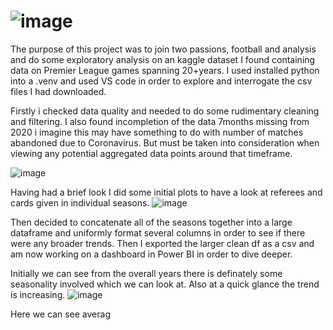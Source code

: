# ![image](https://github.com/HenriRhodes/EPL_Analysis/assets/146751862/361a5f08-4a25-45fb-9bcc-8fddf0e0dedb)



The purpose of this project was to join two passions, football and analysis and do some exploratory analysis on an kaggle dataset I found containing data on Premier League games spanning 20+years.
I used installed python into a .venv and used VS code in order to explore and interrogate the csv files I had downloaded. 

Firstly i checked data quality and needed to do some rudimentary cleaning and filtering. I also found incompletion of the data 7months missing from 2020 i imagine this may have something to do with number of matches abandoned due to Coronavirus. But must be taken into consideration when viewing any potential aggregated data points around that timeframe.

![image](https://github.com/HenriRhodes/EPL_Analysis/assets/146751862/7e35b574-03e9-467f-af02-37cdf513c6b2)



Having had a brief look I did some initial plots to have a look at referees and cards given in individual seasons.
![image](https://github.com/HenriRhodes/EPL_Analysis/assets/146751862/1814666e-a9ed-4d69-a471-e0df5fdefeb1)

Then decided to concatenate all of the seasons together into a large dataframe and  uniformly format several columns in order to see if there were any broader trends. 
Then I exported the larger clean df as a csv and am now working on a dashboard in Power BI in order to dive deeper. 


Initially we can see from the overall years there is definately some seasonality involved which we can look at. Also at a quick glance the trend is increasing. 
![image](https://github.com/HenriRhodes/EPL_Analysis/assets/146751862/781bc896-88cf-4553-94d2-039bb142362e)



Here we can see averag



